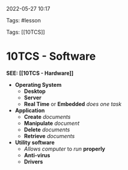 2022-05-27 10:17

Tags: #lesson 

Tags: [[10TCS]]

# 10TCS - Software
**SEE: [[10TCS - Hardware]]**
- **Operating System**
	- **Desktop**
	- **Server**
	- **Real Time** or **Embedded** *does one task*
- **Application**
	- **Create** *documents*
	- **Manipulate** *document*
	- **Delete** *documents*
	- **Retrieve** *documents*
- **Utility software**
	- *Allows computer* to *run* **properly**
	- **Anti-virus**
	- **Drivers**